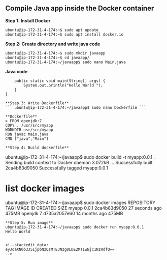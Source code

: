 ## Compile Java app inside the Docker container

**Step 1: Install Docker**
```
ubuntu@ip-172-31-4-174:~$ sudo apt update
ubuntu@ip-172-31-4-174:~$ sudo apt install docker.io
```
**Step 2: Create directory and write java code**
```
ubuntu@ip-172-31-4-174:~$ sudo mkdir javaapp
ubuntu@ip-172-31-4-174:~$ cd javaapp/
ubuntu@ip-172-31-4-174:~/javaapp$ sudo nano Main.java
```
**Java code** 
``` class Main{
    public static void main(String[] args) {
        System.out.println("Hello World "); 
    }
}

**Step 3: Write Dockerfile**
``` ubuntu@ip-172-31-4-174:~/javaapp$ sudo nano Dockerfile ```

**Dockerfile**
> FROM openjdk:7
COPY . /usr/src/myapp
WORKDIR usr/src/myapp
RUN javac Main.java
CMD ["java","Main"]

**Step 4: Build dockerfile**
```
ubuntu@ip-172-31-4-174:~/javaapp$ sudo docker build -t myapp:0.0.1 .
Sending build context to Docker daemon  3.072kB
...
Successfully built 2ca4b83d9050
Successfully tagged myapp:0.0.1
# list docker images
ubuntu@ip-172-31-4-174:~/javaapp$ sudo docker images
REPOSITORY          TAG                 IMAGE ID            CREATED             SIZE
myapp               0.0.1               2ca4b83d9050        27 seconds ago      475MB
openjdk             7                   d735a2057e60        14 months ago       475MB
```
**Step 5: Run image**
ubuntu@ip-172-31-4-174:~/javaapp$ sudo docker run myapp:0.0.1
Hello World


<!--stackedit_data:
eyJoaXN0b3J5IjpbNzQzMTE3Nzg0LDE2MTIwNjc1NzRdfQ==
-->